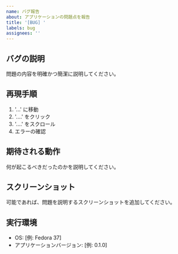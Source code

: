 ```yaml
---
name: バグ報告
about: アプリケーションの問題点を報告
title: '[BUG] '
labels: bug
assignees: ''
---
```


## バグの説明

問題の内容を明確かつ簡潔に説明してください。

## 再現手順

1. '...' に移動
2. '....' をクリック
3. '....' をスクロール
4. エラーの確認

## 期待される動作

何が起こるべきだったのかを説明してください。

## スクリーンショット

可能であれば、問題を説明するスクリーンショットを追加してください。

## 実行環境

- OS: [例: Fedora 37]
- アプリケーションバージョン: [例: 0.1.0]
